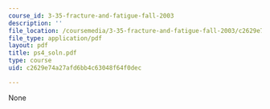 ```yaml
---
course_id: 3-35-fracture-and-fatigue-fall-2003
description: ''
file_location: /coursemedia/3-35-fracture-and-fatigue-fall-2003/c2629e74a27afd6bb4c63048f64f0dec_ps4_soln.pdf
file_type: application/pdf
layout: pdf
title: ps4_soln.pdf
type: course
uid: c2629e74a27afd6bb4c63048f64f0dec

---
```

None